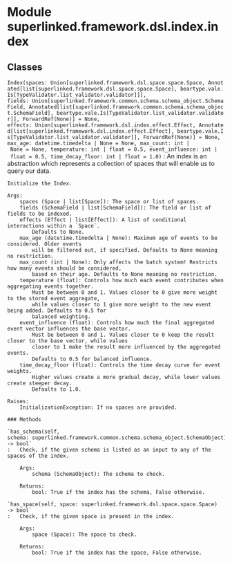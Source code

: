 Module superlinked.framework.dsl.index.index
============================================

Classes
-------

`Index(spaces: Union[superlinked.framework.dsl.space.space.Space, Annotated[list[superlinked.framework.dsl.space.space.Space], beartype.vale.Is[TypeValidator.list_validator.validator]]], fields: Union[superlinked.framework.common.schema.schema_object.SchemaField, Annotated[list[superlinked.framework.common.schema.schema_object.SchemaField], beartype.vale.Is[TypeValidator.list_validator.validator]], ForwardRef(None)] = None, effects: Union[superlinked.framework.dsl.index.effect.Effect, Annotated[list[superlinked.framework.dsl.index.effect.Effect], beartype.vale.Is[TypeValidator.list_validator.validator]], ForwardRef(None)] = None, max_age: datetime.timedelta | None = None, max_count: int | None = None, temperature: int | float = 0.5, event_influence: int | float = 0.5, time_decay_floor: int | float = 1.0)`
:   An index is an abstraction which represents a collection of spaces that will enable us to query our data.
    
    Initialize the Index.
    
    Args:
        spaces (Space | list[Space]): The space or list of spaces.
        fields (SchemaField | list[SchemaField]): The field or list of fields to be indexed.
        effects (Effect | list[Effect]): A list of conditional interactions within a `Space`.
            Defaults to None.
        max_age (datetime.timedelta | None): Maximum age of events to be considered. Older events
            will be filtered out, if specified. Defaults to None meaning no restriction.
        max_count (int | None): Only affects the batch system! Restricts how many events should be considered,
            based on their age. Defaults to None meaning no restriction.
        temperature (float): Controls how much each event contributes when aggregating events together.
            Must be between 0 and 1. Values closer to 0 give more weight to the stored event aggregate,
            while values closer to 1 give more weight to the new event being added. Defaults to 0.5 for
            balanced weighting.
        event_influence (float): Controls how much the final aggregated event vector influences the base vector.
            Must be between 0 and 1. Values closer to 0 keep the result closer to the base vector, while values
            closer to 1 make the result more influenced by the aggregated events.
            Defaults to 0.5 for balanced influence.
        time_decay_floor (float): Controls the time decay curve for event weights.
            Higher values create a more gradual decay, while lower values create steeper decay.
            Defaults to 1.0.
    
    Raises:
        InitializationException: If no spaces are provided.

    ### Methods

    `has_schema(self, schema: superlinked.framework.common.schema.schema_object.SchemaObject) ‑> bool`
    :   Check, if the given schema is listed as an input to any of the spaces of the index.
        
        Args:
            schema (SchemaObject): The schema to check.
        
        Returns:
            bool: True if the index has the schema, False otherwise.

    `has_space(self, space: superlinked.framework.dsl.space.space.Space) ‑> bool`
    :   Check, if the given space is present in the index.
        
        Args:
            space (Space): The space to check.
        
        Returns:
            bool: True if the index has the space, False otherwise.